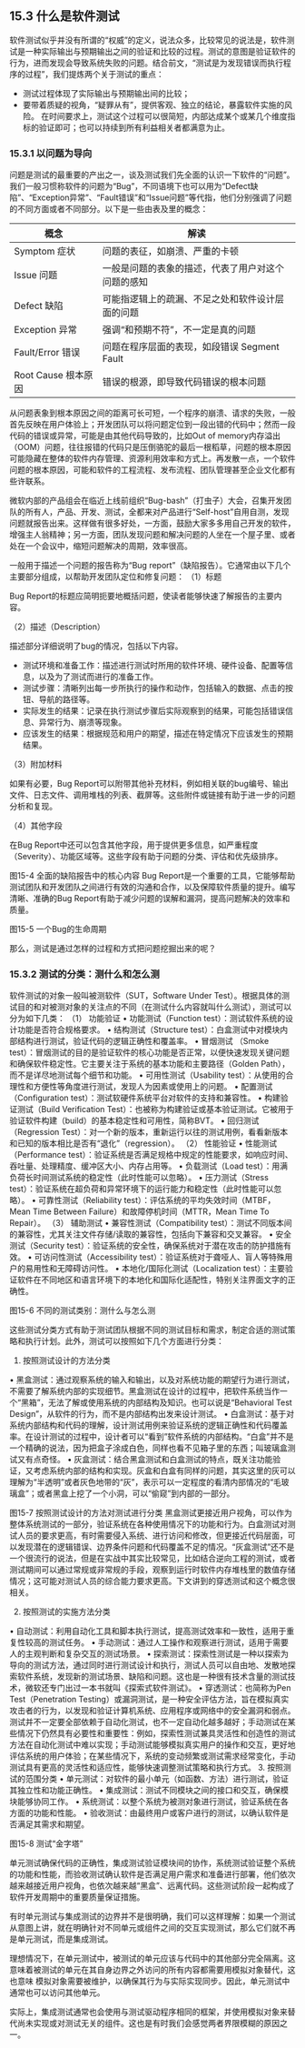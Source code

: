 ## 15.3 什么是软件测试

软件测试似乎并没有所谓的“权威”的定义，说法众多，比较常见的说法是，软件测试是一种实际输出与预期输出之间的验证和比较的过程。测试的意图是验证软件的行为，进而发现会导致系统失败的问题。结合前文，“测试是为发现错误而执行程序的过程”，我们提炼两个关于测试的重点：
- 测试过程体现了实际输出与预期输出间的比较；
- 要带着质疑的视角，“疑罪从有”，提供客观、独立的结论，暴露软件实施的风险。
在时间要求上，测试这个过程可以很简短，内部达成某个或某几个维度指标的验证即可；也可以持续到所有利益相关者都满意为止。


### 15.3.1 以问题为导向

问题是测试的最重要的产出之一，谈及测试我们先全面的认识一下软件的“问题”。我们一般习惯称软件的问题为“Bug”，不同语境下也可以用为“Defect缺陷”、“Exception异常”、“Fault错误”和“Issue问题”等代指，他们分别强调了问题的不同方面或者不同部分。以下是一些由表及里的概念：

| 概念                | 解读                                               |
| ------------------- | -------------------------------------------------- |
| Symptom 症状        | 问题的表征，如崩溃、严重的卡顿                     |
| Issue 问题          | 一般是问题的表象的描述，代表了用户对这个问题的感知 |
| Defect 缺陷         | 可能指逻辑上的疏漏、不足之处和软件设计层面的问题   |
| Exception 异常      | 强调“和预期不符”，不一定是真的问题                 |
| Fault/Error 错误    | 问题在程序层面的表现，如段错误 Segment Fault        |
| Root Cause 根本原因 | 错误的根源，即导致代码错误的根本问题               |

从问题表象到根本原因之间的距离可长可短，一个程序的崩溃、请求的失败，一般首先反映在用户体验上；开发团队可以将问题定位到一段出错的代码中；然而一段代码的错误或异常，可能是由其他代码导致的，比如Out of memory内存溢出（OOM）问题，往往报错的代码只是压倒骆驼的最后一根稻草，问题的根本原因可能隐藏在整体的软件内存管理、资源利用效率和方式上。再发散一点，一个软件问题的根本原因，可能和软件的工程流程、发布流程、团队管理甚至企业文化都有些许联系。

微软内部的产品组会在临近上线前组织“Bug-bash”（打虫子）大会，召集开发团队的所有人，产品、开发、测试，全都来对产品进行“Self-host”自用自测，发现问题就报告出来。这样做有很多好处，一方面，鼓励大家多多用自己开发的软件，增强主人翁精神；另一方面，团队发现问题和解决问题的人坐在一个屋子里、或者处在一个会议中，缩短问题解决的周期，效率很高。

一般用于描述一个问题的报告称为“Bug report”（缺陷报告）。它通常由以下几个主要部分组成，以帮助开发团队定位和修复问题：
（1）标题

Bug Report的标题应简明扼要地概括问题，使读者能够快速了解报告的主要内容。

（2）描述（Description）

描述部分详细说明了bug的情况，包括以下内容。
- 测试环境和准备工作：描述进行测试时所用的软件环境、硬件设备、配置等信息，以及为了测试而进行的准备工作。
- 测试步骤：清晰列出每一步所执行的操作和动作，包括输入的数据、点击的按钮、导航的路径等。
- 实际发生的结果：记录在执行测试步骤后实际观察到的结果，可能包括错误信息、异常行为、崩溃等现象。
- 应该发生的结果：根据规范和用户的期望，描述在特定情况下应该发生的预期结果。

（3）附加材料

如果有必要，Bug Report可以附带其他补充材料，例如相关联的bug编号、输出文件、日志文件、调用堆栈的列表、截屏等。这些附件或链接有助于进一步的问题分析和复现。

（4）其他字段

在Bug Report中还可以包含其他字段，用于提供更多信息，如严重程度（Severity）、功能区域等。这些字段有助于问题的分类、评估和优先级排序。
 
图15-4 全面的缺陷报告中的核心内容
Bug Report是一个重要的工具，它能够帮助测试团队和开发团队之间进行有效的沟通和合作，以及保障软件质量的提升。编写清晰、准确的Bug Report有助于减少问题的误解和漏洞，提高问题解决的效率和质量。
 
图15-5 一个Bug的生命周期

那么，测试是通过怎样的过程和方式把问题挖掘出来的呢？

### 15.3.2 测试的分类：测什么和怎么测

软件测试的对象一般叫被测软件（SUT，Software Under Test）。根据具体的测试目的和对被测对象的关注点的不同（在测试什么内容就叫什么测试），测试可以分为如下几类：
（1）	功能验证
•	功能测试（Function test）：测试软件系统的设计功能是否符合规格要求。
•	结构测试（Structure test）：白盒测试中对模块内部结构进行测试，验证代码的逻辑正确性和覆盖率。
•	冒烟测试 （Smoke test）：冒烟测试的目的是验证软件的核心功能是否正常，以便快速发现关键问题和确保软件稳定性。它主要关注于系统的基本功能和主要路径（Golden Path），而不是详尽地测试每个细节和功能。
•	可用性测试（Usability test）：从使用的合理性和方便性等角度进行测试，发现人为因素或使用上的问题。
•	配置测试（Configuration test）：测试软硬件系统平台对软件的支持和兼容性。
•	构建验证测试（Build Verification Test）：也被称为构建验证或基本验证测试。它被用于验证软件构建（build）的基本稳定性和可用性，简称BVT。
•	回归测试（Regression Test）：对一个新的版本，重新运行以往的测试用例，看看新版本和已知的版本相比是否有“退化”（regression）。
（2）	性能验证
•	性能测试（Performance test）：验证系统是否满足规格中规定的性能要求，如响应时间、吞吐量、处理精度、缓冲区大小、内存占用等。
•	负载测试（Load test）：用满负荷长时间测试系统的稳定性（此时性能可以忽略）。
•	压力测试（Stress test）：验证系统在超负荷和异常环境下的运行能力和稳定性（此时性能可以忽略）。
•	可靠性测试（Reliability test）：评估系统的平均失效时间（MTBF，Mean Time Between Failure）和故障停机时间（MTTR，Mean Time To Repair）。
（3）	辅助测试
•	兼容性测试（Compatibility test）：测试不同版本间的兼容性，尤其关注文件存储/读取的兼容性，包括向下兼容和交叉兼容。
•	安全测试（Security test）：验证系统的安全性，确保系统对于潜在攻击的防护措施有效。
•	可访问性测试（Accessibility test）：验证系统对于聋哑人、盲人等特殊用户的易用性和无障碍访问性。
•	本地化/国际化测试（Localization test）：主要验证软件在不同地区和语言环境下的本地化和国际化适配性，特别关注界面文字的正确性。
 
图15-6 不同的测试类别：测什么与怎么测

这些测试分类方式有助于测试团队根据不同的测试目标和需求，制定合适的测试策略和执行计划。此外，测试可以按照如下几个方面进行分类：

1. 按照测试设计的方法分类

•	黑盒测试：通过观察系统的输入和输出，以及对系统功能的期望行为进行测试，不需要了解系统内部的实现细节。黑盒测试在设计的过程中，把软件系统当作一个“黑箱”，无法了解或使用系统的内部结构及知识。也可以说是“Behavioral Test Design”，从软件的行为，而不是内部结构出发来设计测试。
•	白盒测试：基于对系统内部结构和代码的理解，设计测试用例来验证系统的逻辑正确性和代码覆盖率。在设计测试的过程中，设计者可以“看到”软件系统的内部结构。“白盒”并不是一个精确的说法，因为把盒子涂成白色，同样也看不见箱子里的东西；叫玻璃盒测试又有点奇怪。
•	灰盒测试：结合黑盒测试和白盒测试的特点，既关注功能验证，又考虑系统内部的结构和实现。灰盒和白盒有同样的问题，其实这里的灰可以理解为“半透明”或者灰色地带的“灰”，表示可以一定程度的看清内部情况的“毛玻璃盒”；或者黑盒上挖了一个小洞，可以“偷窥”到内部的一部分。
 
图15-7 按照测试设计的方法对测试进行分类
黑盒测试更接近用户视角，可以作为整体系统测试的一部分，验证系统在各种使用情况下的功能和行为。白盒测试对测试人员的要求更高，有时需要侵入系统、进行访问和修改，但更接近代码层面，可以发现潜在的逻辑错误、边界条件问题和代码覆盖不足的情况。“灰盒测试”还不是一个很流行的说法，但是在实战中其实比较常见，比如结合逆向工程的测试，或者测试期间可以通过常规或非常规的手段，观察到运行时软件内存堆栈里的数值存储情况；这可能对测试人员的综合能力要求更高。下文讲到的穿透测试和这个概念很相关。

2. 按照测试的实施方法分类

•	自动测试：利用自动化工具和脚本执行测试，提高测试效率和一致性，适用于重复性较高的测试任务。
•	手动测试：通过人工操作和观察进行测试，适用于需要人的主观判断和复杂交互的测试场景。
•	探索测试：探索性测试是一种以探索为导向的测试方法，通过同时进行测试设计和执行，测试人员可以自由地、发散地探索软件系统，发现新的测试场景、缺陷和问题。这也是一种很有技术含量的测试技术，微软还专门出过一本书就叫《探索式软件测试》。
•	穿透测试：也简称为Pen Test（Penetration Testing）或漏洞测试，是一种安全评估方法，旨在模拟真实攻击者的行为，以发现和验证计算机系统、应用程序或网络中的安全漏洞和弱点。
测试并不一定要全部依赖于自动化测试，也不一定自动化越多越好；手动测试在某些情况下仍然具有必要性和重要性：例如，探索性测试兼具灵活性和创造性的测试方法在自动化测试中难以实现；手动测试能够模拟真实用户的操作和交互，更好地评估系统的用户体验；在某些情况下，系统的变动频繁或测试需求经常变化，手动测试具有更高的灵活性和适应性，能够快速调整测试策略和执行方式。
3. 按照测试的范围分类
•	单元测试：对软件的最小单元（如函数、方法）进行测试，验证其独立性和功能正确性。
•	集成测试：测试不同模块之间的接口和交互，确保模块能够协同工作。
•	系统测试：以整个系统为被测对象进行测试，验证系统在各方面的功能和性能。
•	验收测试：由最终用户或客户进行的测试，以确认软件是否满足其需求和期望。
 
图15-8 测试“金字塔”

单元测试确保代码的正确性，集成测试验证模块间的协作，系统测试验证整个系统的功能和性能，而验收测试确认软件是否满足用户需求和准备进行部署，他们依次越来越接近用户视角，也依次越来越“黑盒”、远离代码。这些测试阶段一起构成了软件开发周期中的重要质量保证措施。

有时单元测试与集成测试的边界并不是很明确，我们可以这样理解：如果一个测试从意图上讲，就在明确针对不同单元或组件之间的交互实现测试，那么它们就不再是单元测试，而是集成测试。

理想情况下，在单元测试中，被测试的单元应该与代码中的其他部分完全隔离。这意味着被测试的单元在其自身边界之外访问的所有内容都需要用模拟对象替代，这也意味 模拟对象需要被维护，以确保其行为与实际实现同步。因此，单元测试中通常也可以访问其他单元。

实际上，集成测试通常也会使用与测试驱动程序相同的框架，并使用模拟对象来替代尚未实现或对测试无关的组件。这也是有时我们会感觉两者界限模糊的原因之一。
